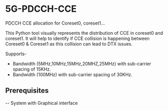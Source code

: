 # 5G-PDCCH-CCE
PDCCH CCE allocation for Coreset0, coreset1...

This Python tool visually represents the distribution of CCE in coreset0 and coreset1. It will help to identify if CCE collision is happening between Coreset0 & Coreset1 as this collision can lead to DTX issues.

Supports-
- Bandwidth (5MHz,10MHz,15MHz,20MHZ,25MHz) with sub-carrier spacing of 15KHz.
- Bandwidth (100MHz) with sub-carrier spacing of 30KHz.

Prerequisites
-------------
-- System with Graphical interface
